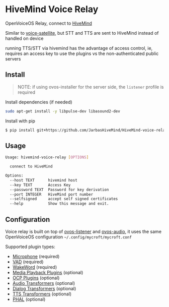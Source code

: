 # HiveMind Voice Relay

OpenVoiceOS Relay, connect to [HiveMind](https://github.com/JarbasHiveMind/HiveMind-core)

Similar to [voice-satellite](https://github.com/JarbasHiveMind/HiveMind-voice-sat), but STT and TTS are sent to HiveMind instead of handled on device

running TTS/STT via hivemind has the advantage of access control, ie, requires an access key to use the plugins vs the non-authenticated public servers

## Install

> NOTE: if using ovos-installer for the server side, the `listener` profile is required

Install dependencies (if needed)

```bash
sudo apt-get install -y libpulse-dev libasound2-dev
```

Install with pip

```bash
$ pip install git+https://github.com/JarbasHiveMind/HiveMind-voice-relay
```

## Usage

```bash
Usage: hivemind-voice-relay [OPTIONS]

  connect to HiveMind

Options:
  --host TEXT      hivemind host
  --key TEXT       Access Key
  --password TEXT  Password for key derivation
  --port INTEGER   HiveMind port number
  --selfsigned     accept self signed certificates
  --help           Show this message and exit.

```


## Configuration


Voice relay is built on top of [ovos-listener](https://openvoiceos.github.io/ovos-technical-manual/speech_service/) and [ovos-audio](https://openvoiceos.github.io/ovos-technical-manual/audio_service/), it uses the same OpenVoiceOS configuration `~/.config/mycroft/mycroft.conf`

Supported plugin types:
- [Microphone](https://openvoiceos.github.io/ovos-technical-manual/mic_plugins/) (required)
- [VAD](https://openvoiceos.github.io/ovos-technical-manual/vad_plugins/) (required)
- [WakeWord](https://openvoiceos.github.io/ovos-technical-manual/ww_plugins/) (required)
- [Media Playback Plugins](https://openvoiceos.github.io/ovos-technical-manual/media_plugins/) (optional)
- [OCP Plugins](https://openvoiceos.github.io/ovos-technical-manual/ocp_plugins/) (optional)
- [Audio Transformers](https://openvoiceos.github.io/ovos-technical-manual/transformer_plugins/) (optional)
- [Dialog Transformers](https://openvoiceos.github.io/ovos-technical-manual/transformer_plugins/) (optional)
- [TTS Transformers](https://openvoiceos.github.io/ovos-technical-manual/transformer_plugins/) (optional)
- [PHAL](https://openvoiceos.github.io/ovos-technical-manual/PHAL/) (optional)

